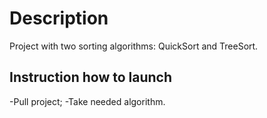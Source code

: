# Description
Project with two sorting algorithms: QuickSort and TreeSort.


## Instruction how to launch

-Pull project;
-Take needed algorithm.
